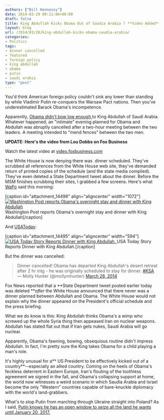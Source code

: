 ```yaml
---
authors: ["Bill Hennessy"]
date: 2014-03-29 00:11:06+00:00
draft: false
title: King Abdullah Kicks Obama Out of Saudia Arabia ? **Video Added**
layout: blog
url: /2014/03/28/king-abdullah-kicks-obama-saudia-arabia/
categories:
- Politics
tags:
- dinner cancelled
- featured
- foreign policy
- king abdullah
- obama
- putin
- saudi arabia
type: "post"
---
```


You'd think American foreign policy couldn't sink any lower than standing by while Vladimir Putin re-conquers the Warsaw Pact nations. Then you've underestimated Barack Obama's incompetence.

Apparently, [Obama didn't bow low enough ](https://www.foxnews.com/story/2009/04/09/did-president-obama-really-bow-to-saudi-king/)to King Abdullah of Saudi Arabia. Whatever happened, an "intimate" evening planned for Obama and Abdullah was abruptly cancelled after a two-hour meeting between the two leaders. A meeting intended to "mend fences" between the two men.

**UPDATE: Here's the video from Lou Dobbs on Fox Business**


Watch the latest video at [video.foxbusiness.com](https://video.foxbusiness.com)

The White House is now denying there was  dinner scheduled. They've scrubbed all references from the White House web site, they've demanded return of printed copies of the schedule (and the state media complied). They've even deleted a State Department tweet about the dinner. Before the MSM finishes scrubbing their sites, I grabbed a few screens. Here's what [WaPo](https://www.washingtonpost.com/world/europe/departing-europe-obama-seeks-to-reassure-saudis/2014/03/28/04b207aa-b647-11e3-bab2-b9602293021d_story.html) said this morning:

[caption id="attachment_14496" align="aligncenter" width="1072"][![Washington Post reports Obama's overnight stay and dinner with King Abdullah](https://hennessysview.com/wp-content/uploads/2014/03/wapo-obama-abdullah.png)
](https://hennessysview.com/wp-content/uploads/2014/03/wapo-obama-abdullah.png) Washington Post reports Obama's overnight stay and dinner with King Abdullah[/caption]

And [USAToday](https://www.usatoday.com/story/news/world/2014/03/28/obama-saudi-king/6999713/):

[caption id="attachment_14495" align="aligncenter" width="594"][![USA Today Story Reports Dinner with King Abdullah.](https://hennessysview.com/wp-content/uploads/2014/03/usa-today-obama-abdullah.png)
](https://hennessysview.com/wp-content/uploads/2014/03/usa-today-obama-abdullah.png) USA Today Story Reports Dinner with King Abdullah.[/caption]

But the dinner was cancelled:



> Dinner cancelled! Obama has departed King Abdullah's desert retreat after 2 hr mtg - he was originally scheduled to stay for dinner. [#KSA](https://twitter.com/search?q=%23KSA&src=hash) — Molly Hunter (@mollymhunter) [March 28, 2014](https://twitter.com/mollymhunter/statuses/449615798366392320)




Fox News reported that a **State Department tweet posted earlier today was deleted **_after_ the White House announced that there never was a dinner planned between Abdullah and Obama. The White House would not explain why the dinner appeared on the President's official schedule and the press briefing.

What we do know is this: King Abdullah thinks Obama's a wimp who screwed up the whole Syria thing then appeased Iran on nuclear weapons. Abdullah has stated flat out that if Iran gets nukes, Saudi Arabia will go nuclear.

Apparently, Obama's fawning, bowing, obsequious routine didn't impress Abdullah. In fact, I'm pretty sure the King takes Obama for a child playing a man's role.

It's highly unusual for a** US President to be effectively kicked out of a country**--especially an allied country. Coming on the heels of Obama's feckless deterrent in Eastern Europe, Iran's flouting of the toothless agreement we signed in the fall, and Obama's collapsing support at home, the world now witnesses a weird scenario in which Saudia Arabia and Israel become the only "Western" countries capable of bare-knuckle diplomacy with the world's land-grabbers.

What's to stop Putin from marching through Ukraine straight into Poland? As I said, [Putin knows he has an open window to seize all the land he wants until January 20, 2017.](https://hennessysview.com/2014/03/23/what-would-you-do-if-you-were-putin/)
